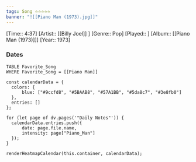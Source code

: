 ```yaml
---
tags: Song ⭐⭐⭐⭐⭐ 
banner: "![[Piano Man (1973).jpg]]"
---
```

[Time:: 4:37]
[Artist:: [[Billy Joel]] ]
[Genre:: Pop]
[Played:: ]
[Album:: [[Piano Man (1973)]]]
[Year:: 1973]
### Dates
````dataview
TABLE Favorite_Song
WHERE Favorite_Song = [[Piano Man]]
````
  ```dataviewjs
const calendarData = { 
	colors: { 
		blue: ["#9ccfd8", "#5BAAB8", "#57A1BB", "#5da8c7", "#3e8fb0"] 
	}, 
	entries: [] 
}; 

for (let page of dv.pages('"Daily Notes"')) { 
	calendarData.entries.push({ 
		date: page.file.name, 
		intensity: page["Piano_Man"]
	}); 
} 

renderHeatmapCalendar(this.container, calendarData);
```
